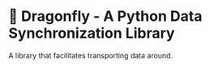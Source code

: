 # :dragon_face: Dragonfly - A Python Data Synchronization Library

A library that facilitates transporting data around.
